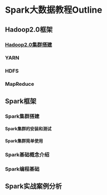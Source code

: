 # Spark大数据教程Outline

## Hadoop2.0框架

### [Hadoop2.0集群搭建](https://github.com/WatermelonAI/Spark-/blob/master/Hadoop2.0%E9%9B%86%E7%BE%A4%E6%90%AD%E5%BB%BA.md)

### YARN

### HDFS

### MapReduce

## Spark框架

### Spark集群搭建

#### Spark集群的安装和测试

#### Spark集群简单使用

### Spark基础概念介绍

### Spark编程基础

## Spark实战案例分析

